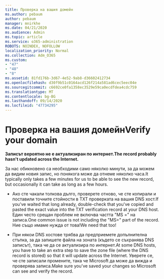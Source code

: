 ```yaml
---
title: Проверка на вашия домейн
ms.author: pebaum
author: pebaum
manager: mnirkhe
ms.date: 04/21/2020
ms.audience: Admin
ms.topic: article
ms.service: o365-administration
ROBOTS: NOINDEX, NOFOLLOW
localization_priority: Normal
ms.collection: Adm_O365
ms.custom:
- "47"
- "48"
- "8"
ms.assetid: 81fd176b-3d67-4e52-9ab8-d36602412734
ms.openlocfilehash: d30f9b51c0164acd126f214a581ad6cec5eec04e
ms.sourcegitcommit: c6692ce0fa1358ec3529e59ca0ecdfdea4cdc759
ms.translationtype: MT
ms.contentlocale: bg-BG
ms.lasthandoff: 09/14/2020
ms.locfileid: "47734295"
---
```

# <a name="verify-your-domain"></a><span data-ttu-id="f1bca-102">Проверка на вашия домейн</span><span class="sxs-lookup"><span data-stu-id="f1bca-102">Verify your domain</span></span>

 <span data-ttu-id="f1bca-103">**Записът вероятно не е актуализиран по интернет.**</span><span class="sxs-lookup"><span data-stu-id="f1bca-103">**The record probably hasn't updated across the Internet.**</span></span>
  
<span data-ttu-id="f1bca-104">За нас обикновено са необходими само няколко минути, за да можем да видим новия запис, но понякога може да отнеме няколко часа.</span><span class="sxs-lookup"><span data-stu-id="f1bca-104">It typically only takes a few minutes for us to be able to see the new record, but occasionally it can take as long as a few hours.</span></span> 
  
- <span data-ttu-id="f1bca-105">Ако сте чакали толкова дълго, проверете отново, че сте копирали и поставили точните стойности в TXT проверката на вашия DNS хост.</span><span class="sxs-lookup"><span data-stu-id="f1bca-105">If you've waited that long already, double-check that you've copied and pasted the exact value into the TXT verification record at your DNS host.</span></span> <span data-ttu-id="f1bca-106">Един често срещан проблем не включва частта "MS =" на записа.</span><span class="sxs-lookup"><span data-stu-id="f1bca-106">One common issue is not including the "MS=" part of the record.</span></span> <span data-ttu-id="f1bca-107">Ние също имаме нужда от това!</span><span class="sxs-lookup"><span data-stu-id="f1bca-107">We need that too!</span></span>

- <span data-ttu-id="f1bca-108">При някои DNS хостове трябва да предприемете допълнителна стъпка, за да запишете файла на зоната (където се съхранява DNS записът), така че да се актуализира по интернет.</span><span class="sxs-lookup"><span data-stu-id="f1bca-108">At some DNS hosts, you have to take an extra step to save the zone file (where the DNS record is stored) so that it will update across the Internet.</span></span> <span data-ttu-id="f1bca-109">Уверете се, че сте записали промените, така че Microsoft да може да вижда и проверява записа.</span><span class="sxs-lookup"><span data-stu-id="f1bca-109">Make sure you've saved your changes so Microsoft can see and verify the record.</span></span>
